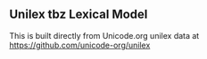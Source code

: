 Unilex tbz Lexical Model
----------------------

This is built directly from Unicode.org unilex data at
https://github.com/unicode-org/unilex

